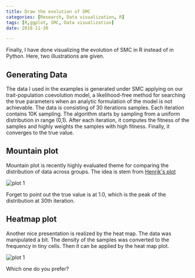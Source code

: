 ```yaml
---
title: Draw the evolution of SMC
categories: [Research, Data visualization, R]
tags: [R,ggplot, SMC, Data visualization]
date: 2018-11-30

---
```


Finally, I have done visualizing the evolution of SMC in R instead of in Python. Here, two illustrations are given. 

<!--more-->

## Generating Data
The data I used in the examples is generated under SMC applying on our trait-population coevolution model, a likelihood-free method for searching the true parameters when an analytic formulation of the model is not achievable. The data is consisting of 30 iterations samples. Each iteration contains 10K sampling. The algorithm starts by sampling from a uniform distribution in range (0,1). After each iteration, it computes the fitness of the samples and highly weights the samples with high fitness. Finally, it converges to the true value.  

## Mountain plot
Mountain plot is recently highly evaluated theme for comparing the distribution of data across groups. The idea is stem from [Henrik's plot](https://twitter.com/hnrklndbrg/status/883675698300420098)

![plot 1](Rplot1.png)

Forget to point out the true value is at 1.0, which is the peak of the distribution at 30th iteration. 

## Heatmap plot
Another nice presentation is realized by the heat map. The data was manipulated a bit. The density of the samples was converted to the frequency in tiny cells. Then it can be applied by the heat map plot.

![plot 1](Rplot2.png)

Which one do you prefer?

